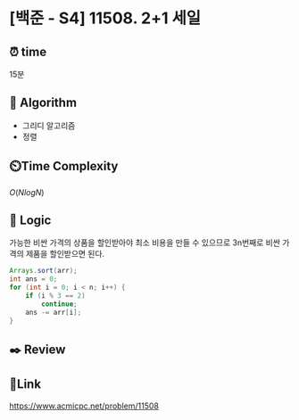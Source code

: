 # [백준 - S4] 11508. 2+1 세일

## ⏰ **time**

15분

## :pushpin: **Algorithm**

- 그리디 알고리즘
- 정렬

## ⏲️**Time Complexity**

$O(NlogN)$

## :round_pushpin: **Logic**
가능한 비싼 가격의 상품을 할인받아야 최소 비용을 만들 수 있으므로 3n번째로 비싼 가격의 제품을 할인받으면 된다.
```java
Arrays.sort(arr);
int ans = 0;
for (int i = 0; i < n; i++) {
	if (i % 3 == 2)
		continue;
	ans -= arr[i];
}
```

## :black_nib: **Review**

## 📡**Link**

https://www.acmicpc.net/problem/11508
